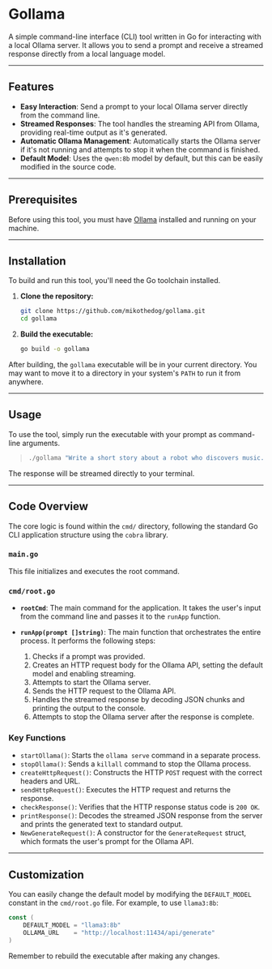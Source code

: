 # Gollama

A simple command-line interface (CLI) tool written in Go for interacting with a local Ollama server. It allows you to send a prompt and receive a streamed response directly from a local language model.

---

## Features

* **Easy Interaction**: Send a prompt to your local Ollama server directly from the command line.
* **Streamed Responses**: The tool handles the streaming API from Ollama, providing real-time output as it's generated.
* **Automatic Ollama Management**: Automatically starts the Ollama server if it's not running and attempts to stop it when the command is finished.
* **Default Model**: Uses the `qwen:8b` model by default, but this can be easily modified in the source code.

---

## Prerequisites

Before using this tool, you must have [Ollama](https://ollama.ai/) installed and running on your machine.

---

## Installation

To build and run this tool, you'll need the Go toolchain installed.

1.  **Clone the repository:**
    ```bash
    git clone https://github.com/mikothedog/gollama.git
    cd gollama
    ```

2.  **Build the executable:**
    ```bash
    go build -o gollama
    ```

After building, the `gollama` executable will be in your current directory. You may want to move it to a directory in your system's `PATH` to run it from anywhere.

---

## Usage

To use the tool, simply run the executable with your prompt as command-line arguments.

> ```bash
> ./gollama "Write a short story about a robot who discovers music."
> ```

The response will be streamed directly to your terminal.

---

## Code Overview

The core logic is found within the `cmd/` directory, following the standard Go CLI application structure using the `cobra` library.

### `main.go`

This file initializes and executes the root command.

### `cmd/root.go`

* **`rootCmd`**: The main command for the application. It takes the user's input from the command line and passes it to the `runApp` function.

* **`runApp(prompt []string)`**: The main function that orchestrates the entire process. It performs the following steps:
    1.  Checks if a prompt was provided.
    2.  Creates an HTTP request body for the Ollama API, setting the default model and enabling streaming.
    3.  Attempts to start the Ollama server.
    4.  Sends the HTTP request to the Ollama API.
    5.  Handles the streamed response by decoding JSON chunks and printing the output to the console.
    6.  Attempts to stop the Ollama server after the response is complete.

### Key Functions

* `startOllama()`: Starts the `ollama serve` command in a separate process.
* `stopOllama()`: Sends a `killall` command to stop the Ollama process.
* `createHttpRequest()`: Constructs the HTTP `POST` request with the correct headers and URL.
* `sendHttpRequest()`: Executes the HTTP request and returns the response.
* `checkResponse()`: Verifies that the HTTP response status code is `200 OK`.
* `printResponse()`: Decodes the streamed JSON response from the server and prints the generated text to standard output.
* `NewGenerateRequest()`: A constructor for the `GenerateRequest` struct, which formats the user's prompt for the Ollama API.

---

## Customization

You can easily change the default model by modifying the `DEFAULT_MODEL` constant in the `cmd/root.go` file. For example, to use `llama3:8b`:

```go
const (
    DEFAULT_MODEL = "llama3:8b"
    OLLAMA_URL    = "http://localhost:11434/api/generate"
)
```

Remember to rebuild the executable after making any changes.

